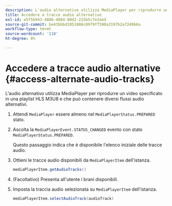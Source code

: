 ```yaml
---
description: L'audio alternativo utilizza MediaPlayer per riprodurre un video specificato in una playlist HLS M3U8 e che può contenere diversi flussi audio alternativi.
title: Accedere a tracce audio alternative
exl-id: e5f5b943-4886-4884-80d2-225b5c7e3aed
source-git-commit: be43bbbd1051886c8979ff590a3197b2a7249b6a
workflow-type: tm+mt
source-wordcount: '110'
ht-degree: 0%

---
```


# Accedere a tracce audio alternative {#access-alternate-audio-tracks}

L&#39;audio alternativo utilizza MediaPlayer per riprodurre un video specificato in una playlist HLS M3U8 e che può contenere diversi flussi audio alternativi.

1. Attendi `MediaPlayer` essere almeno nel `MediaPlayerStatus.PREPARED` stato.
1. Ascolta la `MediaPlayerEvent.STATUS_CHANGED` evento con stato `MediaPlayerStatus.PREPARED`.

   Questo passaggio indica che è disponibile l&#39;elenco iniziale delle tracce audio.

1. Ottieni le tracce audio disponibili da `MediaPlayerItem` dell&#39;istanza.

   ```java
   mediaPlayerItem.getAudioTracks()
   ```

1. (Facoltativo) Presenta all&#39;utente i brani disponibili.
1. Imposta la traccia audio selezionata su `MediaPlayerItem` dell&#39;istanza.

   ```java
   mediaPlayerItem.selectAudioTrack(audioTrack)
   ```
